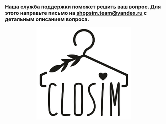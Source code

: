 ### Наша служба поддержки поможет решить ваш вопрос. Для этого направьте письмо на shopsim.team@yandex.ru с детальным описанием вопроса.

<div style="text-align:center"><img src="logo.png" width="60%" height="60%"/></div>
